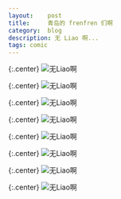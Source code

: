 ```yaml
---
layout:    post
title:     青岛的 frenfren 们啊
category:  blog
description: 无 Liao 啊...
tags: comic
---
```

{:.center}
![无Liao啊](/images/1/5/1.png)

{:.center}
![无Liao啊](/images/1/5/2.png)

{:.center}
![无Liao啊](/images/1/5/3.png)

{:.center}
![无Liao啊](/images/1/5/4.png)

{:.center}
![无Liao啊](/images/1/5/5.png)

{:.center}
![无Liao啊](/images/1/5/6.png)

{:.center}
![无Liao啊](/images/1/5/7.png)

{:.center}
![无Liao啊](/images/1/5/8.png)